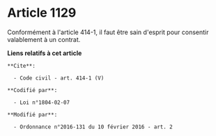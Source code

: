 # Article 1129

Conformément à l'article 414-1, il faut être sain d'esprit pour consentir valablement à un contrat.

**Liens relatifs à cet article**

	**Cite**:

	  - Code civil - art. 414-1 (V)

	**Codifié par**:

	  - Loi n°1804-02-07

	**Modifié par**:

	  - Ordonnance n°2016-131 du 10 février 2016 - art. 2
